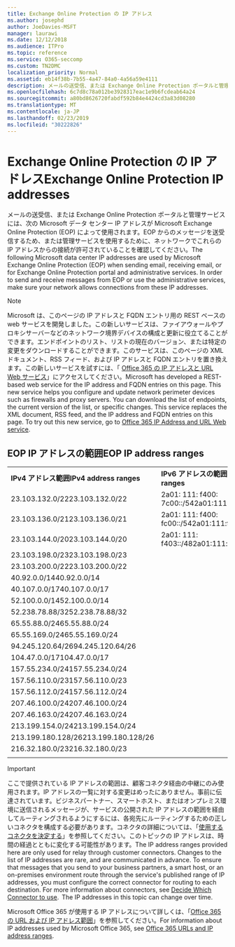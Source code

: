 ```yaml
---
title: Exchange Online Protection の IP アドレス
ms.author: josephd
author: JoeDavies-MSFT
manager: laurawi
ms.date: 12/12/2018
ms.audience: ITPro
ms.topic: reference
ms.service: O365-seccomp
ms.custom: TN2DMC
localization_priority: Normal
ms.assetid: eb14f38b-7b55-4a47-84a0-4a56a59e4111
description: メールの送受信、または Exchange Online Protection ポータルと管理サービスには、次の Microsoft データ センター IP アドレスが Microsoft Exchange Online Protection (EOP) によって使用されます。EOP からのメッセージを送受信するため、または管理サービスを使用するために、ネットワークでこれらの IP アドレスからの接続が許可されていることを確認してください。
ms.openlocfilehash: 6c7d8c78a012be3928317eac1e9b6fcdeab64a24
ms.sourcegitcommit: a80bd8626720fabdf592b84e4424cd3a83d08280
ms.translationtype: MT
ms.contentlocale: ja-JP
ms.lasthandoff: 02/23/2019
ms.locfileid: "30222826"
---
```

# <a name="exchange-online-protection-ip-addresses"></a><span data-ttu-id="9462d-104">Exchange Online Protection の IP アドレス</span><span class="sxs-lookup"><span data-stu-id="9462d-104">Exchange Online Protection IP addresses</span></span>

<span data-ttu-id="9462d-p102">メールの送受信、または Exchange Online Protection ポータルと管理サービスには、次の Microsoft データ センター IP アドレスが Microsoft Exchange Online Protection (EOP) によって使用されます。EOP からのメッセージを送受信するため、または管理サービスを使用するために、ネットワークでこれらの IP アドレスからの接続が許可されていることを確認してください。</span><span class="sxs-lookup"><span data-stu-id="9462d-p102">The following Microsoft data center IP addresses are used by Microsoft Exchange Online Protection (EOP) when sending email, receiving email, or for Exchange Online Protection portal and administrative services. In order to send and receive messages from EOP or use the administrative services, make sure your network allows connections from these IP addresses.</span></span>
 
> [!NOTE]
> <span data-ttu-id="9462d-p103">Microsoft は、このページの IP アドレスと FQDN エントリ用の REST ベースの web サービスを開発しました。この新しいサービスは、ファイアウォールやプロキシサーバーなどのネットワーク境界デバイスの構成と更新に役立てることができます。エンドポイントのリスト、リストの現在のバージョン、または特定の変更をダウンロードすることができます。このサービスは、このページの XML ドキュメント、RSS フィード、および IP アドレスと FQDN エントリを置き換えます。この新しいサービスを試すには、「 [Office 365 の IP アドレスと URL Web サービス](https://docs.microsoft.com/office365/enterprise/office-365-ip-web-service)」にアクセスしてください。</span><span class="sxs-lookup"><span data-stu-id="9462d-p103">Microsoft has developed a REST-based web service for the IP address and FQDN entries on this page. This new service helps you configure and update network perimeter devices such as firewalls and proxy servers. You can download the list of endpoints, the current version of the list, or specific changes. This service replaces the XML document, RSS feed, and the IP address and FQDN entries on this page. To try out this new service, go to [Office 365 IP Address and URL Web service](https://docs.microsoft.com/office365/enterprise/office-365-ip-web-service).</span></span> 
 
## <a name="eop-ip-address-ranges"></a><span data-ttu-id="9462d-112">EOP IP アドレスの範囲</span><span class="sxs-lookup"><span data-stu-id="9462d-112">EOP IP address ranges</span></span>

||||
|:-----|:-----|:-----|
|<span data-ttu-id="9462d-113">**IPv4 アドレス範囲**</span><span class="sxs-lookup"><span data-stu-id="9462d-113">**IPv4 address ranges**</span></span> <br/> |<span data-ttu-id="9462d-114">**IPv6 アドレスの範囲**</span><span class="sxs-lookup"><span data-stu-id="9462d-114">**IPv6 address ranges**</span></span> <br/> |
| <span data-ttu-id="9462d-115">23.103.132.0/22</span><span class="sxs-lookup"><span data-stu-id="9462d-115">23.103.132.0/22</span></span> | <span data-ttu-id="9462d-116">2a01: 111: f400: 7c00::/54</span><span class="sxs-lookup"><span data-stu-id="9462d-116">2a01:111:f400:7c00::/54</span></span> |
| <span data-ttu-id="9462d-117">23.103.136.0/21</span><span class="sxs-lookup"><span data-stu-id="9462d-117">23.103.136.0/21</span></span> | <span data-ttu-id="9462d-118">2a01: 111: f400: fc00::/54</span><span class="sxs-lookup"><span data-stu-id="9462d-118">2a01:111:f400:fc00::/54</span></span> |
| <span data-ttu-id="9462d-119">23.103.144.0/20</span><span class="sxs-lookup"><span data-stu-id="9462d-119">23.103.144.0/20</span></span> | <span data-ttu-id="9462d-120">2a01: 111: f403::/48</span><span class="sxs-lookup"><span data-stu-id="9462d-120">2a01:111:f403::/48</span></span> |
| <span data-ttu-id="9462d-121">23.103.198.0/23</span><span class="sxs-lookup"><span data-stu-id="9462d-121">23.103.198.0/23</span></span> |  |
| <span data-ttu-id="9462d-122">23.103.200.0/22</span><span class="sxs-lookup"><span data-stu-id="9462d-122">23.103.200.0/22</span></span> |  |
| <span data-ttu-id="9462d-123">40.92.0.0/14</span><span class="sxs-lookup"><span data-stu-id="9462d-123">40.92.0.0/14</span></span> |  |
| <span data-ttu-id="9462d-124">40.107.0.0/17</span><span class="sxs-lookup"><span data-stu-id="9462d-124">40.107.0.0/17</span></span> |  |
| <span data-ttu-id="9462d-125">52.100.0.0/14</span><span class="sxs-lookup"><span data-stu-id="9462d-125">52.100.0.0/14</span></span> |  |
| <span data-ttu-id="9462d-126">52.238.78.88/32</span><span class="sxs-lookup"><span data-stu-id="9462d-126">52.238.78.88/32</span></span> |  |
| <span data-ttu-id="9462d-127">65.55.88.0/24</span><span class="sxs-lookup"><span data-stu-id="9462d-127">65.55.88.0/24</span></span> |  |
| <span data-ttu-id="9462d-128">65.55.169.0/24</span><span class="sxs-lookup"><span data-stu-id="9462d-128">65.55.169.0/24</span></span> |  |
| <span data-ttu-id="9462d-129">94.245.120.64/26</span><span class="sxs-lookup"><span data-stu-id="9462d-129">94.245.120.64/26</span></span> |  |
| <span data-ttu-id="9462d-130">104.47.0.0/17</span><span class="sxs-lookup"><span data-stu-id="9462d-130">104.47.0.0/17</span></span> |  |
| <span data-ttu-id="9462d-131">157.55.234.0/24</span><span class="sxs-lookup"><span data-stu-id="9462d-131">157.55.234.0/24</span></span> |  |
| <span data-ttu-id="9462d-132">157.56.110.0/23</span><span class="sxs-lookup"><span data-stu-id="9462d-132">157.56.110.0/23</span></span> |  |
| <span data-ttu-id="9462d-133">157.56.112.0/24</span><span class="sxs-lookup"><span data-stu-id="9462d-133">157.56.112.0/24</span></span> |  |
| <span data-ttu-id="9462d-134">207.46.100.0/24</span><span class="sxs-lookup"><span data-stu-id="9462d-134">207.46.100.0/24</span></span> |  |
| <span data-ttu-id="9462d-135">207.46.163.0/24</span><span class="sxs-lookup"><span data-stu-id="9462d-135">207.46.163.0/24</span></span> |  |
| <span data-ttu-id="9462d-136">213.199.154.0/24</span><span class="sxs-lookup"><span data-stu-id="9462d-136">213.199.154.0/24</span></span> |  |
| <span data-ttu-id="9462d-137">213.199.180.128/26</span><span class="sxs-lookup"><span data-stu-id="9462d-137">213.199.180.128/26</span></span> |  |
| <span data-ttu-id="9462d-138">216.32.180.0/23</span><span class="sxs-lookup"><span data-stu-id="9462d-138">216.32.180.0/23</span></span> |  |
||||
 
> [!IMPORTANT]
> <span data-ttu-id="9462d-p104">ここで提供されている IP アドレスの範囲は、顧客コネクタ経由の中継にのみ使用されます。IP アドレスの一覧に対する変更はめったにありません。事前に伝達されています。ビジネスパートナー、スマートホスト、またはオンプレミス環境に送信されるメッセージが、サービスの公開された IP アドレスの範囲を経由してルーティングされるようにするには、各宛先にルーティングするための正しいコネクタを構成する必要があります。コネクタの詳細については、「[使用するコネクタを決定する](https://docs.microsoft.com/exchange/mail-flow-best-practices/use-connectors-to-configure-mail-flow/set-up-connectors-to-route-mail)」を参照してください。このトピックの IP アドレスは、時間の経過とともに変化する可能性があります。</span><span class="sxs-lookup"><span data-stu-id="9462d-p104">The IP address ranges provided here are only used for relay through customer connectors. Changes to the list of IP addresses are rare, and are communicated in advance. To ensure that messages that you send to your business partners, a smart host, or an on-premises environment route through the service's published range of IP addresses, you must configure the correct connector for routing to each destination. For more information about connectors, see [Decide Which Connector to use](https://docs.microsoft.com/exchange/mail-flow-best-practices/use-connectors-to-configure-mail-flow/set-up-connectors-to-route-mail).  The IP addresses in this topic can change over time.</span></span>  
 
<span data-ttu-id="9462d-144">Microsoft Office 365 が使用する IP アドレスについて詳しくは、「[Office 365 の URL および IP アドレス範囲](https://go.microsoft.com/fwlink/p/?LinkId=324165)」を参照してください。</span><span class="sxs-lookup"><span data-stu-id="9462d-144">For information about IP addresses used by Microsoft Office 365, see [Office 365 URLs and IP address ranges](https://go.microsoft.com/fwlink/p/?LinkId=324165).</span></span>

